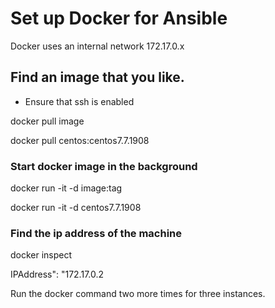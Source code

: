 # Set up Docker for Ansible

Docker uses an internal network
 172.17.0.x
 
## Find an image that you like. 
- Ensure that ssh is enabled

docker pull image

docker pull centos:centos7.7.1908

### Start docker image in the background

docker run -it -d image:tag

docker run -it -d centos7.7.1908

### Find the ip address of the machine

docker inspect <first two letters of the image id>

IPAddress": "172.17.0.2

 Run the docker command two more times for three instances.
 




